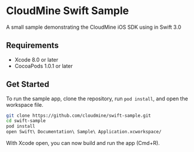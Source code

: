 # CloudMine Swift Sample

A small sample demonstrating the CloudMine iOS SDK using in Swift 3.0

## Requirements

 * Xcode 8.0 or later
 * CocoaPods 1.0.1 or later

## Get Started

To run the sample app, clone the repository, run `pod install`, and open the
workspace file.

```bash
git clone https://github.com/cloudmine/swift-sample.git
cd swift-sample
pod install
open Swift\ Documentation\ Sample\ Application.xcworkspace/
```

With Xcode open, you can now build and run the app (Cmd+R).
